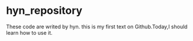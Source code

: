 # hyn_repository
These code are writed by hyn.
this is my first text on Github.Today,I should learn how to use it.
